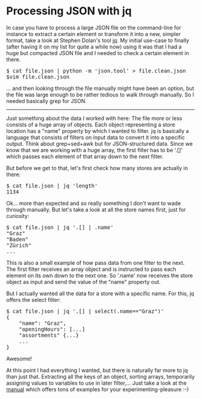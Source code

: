 # Processing JSON with jq

In case you have to process a large JSON file on the command-line for instance to extract a certain element or transform it into a new, simpler format, take a look at Stephen Dolan's tool [jq][]. My initial use-case to finally (after having it on my list for quite a while now) using it was that I had a huge but compacted JSON file and I needed to check a certain element in there.

<pre>$ cat file.json | python -m 'json.tool' > file.clean.json
$vim file.clean.json</pre>

... and then looking through the file manually might have been an option, but the file was large enough to be rather tedious to walk through manually. So I needed basically grep for JSON.

---------------

Just something about the data I worked with here: The file more or less consists of a huge array of objects. Each object representing a store location has a "name" property by which I wanted to filter. jq is basically a language that consists of filters on input data to convert it into a specific output. Think about grep+sed+awk but for JSON-structured data. Since we know that we are working with a huge array, the first filter has to be '.[]' which passes each element of that array down to the next filter.

But before we get to that, let's first check how many stores are actually in there:

<pre>$ cat file.json | jq 'length'
1134</pre>

Ok... more than expected and so really something I don't want to wade through manually. But let's take a look at all the store names first, just for curiosity:

<pre>$ cat file.json | jq '.[] | .name'
"Graz"
"Baden"
"Zürich"
...</pre>

This is also a small example of how pass data from one filter to the next. The first filter receives an array object and is instructed to pass each element on its own down to the next one. So '.name' now receives the store object as input and send the value of the "name" property out.

But I actually wanted all the data for a store with a specific name. For this, jq offers the select filter:

<pre>$ cat file.json | jq '.[] | select(.name=="Graz")'
{
    "name": "Graz",
    "openingHours": [...]
    "assortments" {...}
    ...
}
</pre>

Awesome!

At this point I had everything I wanted, but there is naturally far more to jq than just that. Extracting all the keys of an object, sorting arrays, temporarily assigning values to variables to use in later filter,... Just take a look at the [manual][] which offers tons of examples for your experimenting-pleasure :-)


[jq]: http://stedolan.github.io/jq/
[manual]: http://stedolan.github.io/jq/manual/